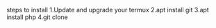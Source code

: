 steps to install 
1.Update and upgrade your termux
2.apt install git 
3.apt install php
4.git clone 
